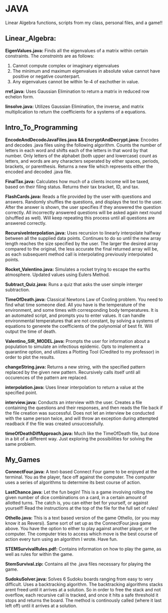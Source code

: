 # JAVA
Linear Algebra functions, scripts from my class, personal files, and a game!!

## Linear_Algebra:
**EigenValues.java:** Finds all the eigenvalues of a matrix within certain constraints. The *constraints* are as follows:
1. Cannot compute complex or imaginary eigenvalues
2. The minimum and maximum eigenvalues in absolute value cannot have positive or negative counterpart.
3. Any eigenvalues cannot be within 1e-4 of eachother in value.

**rref.java:** Uses Gaussian Elimination to return a matrix in reduced row echelon form.

**linsolve.java:** Utilizes Gaussian Elimination, the inverse, and matrix multiplication to return the coefficients for a systems of a equations.

## Intro_To_Programming
**EncodeAndDecodeJavaFiles.java && EncryptAndDecrypt.java:** Encodes and decodes .java files using the following algorithm. Counts the number of letters in each word and shifts each of the letters in that word by that number. Only letters of the alphabet (both upper and lowercase) count as letters, and words are any characters seperated by either spaces, periods, brackets, or parenthesis. Returns a new file which represents either the encoded and decoded .java file.

**FinalTax.java:** Calculates how much of a clients income will be taxed, based on their filing status. Returns their tax bracket, ID, and tax.

**FlashCards.java:** Reads a file provided by the user with questions and answers. Randomly shuffles the questions, and displays the text to the user. After the answer is shown, the user specifies if they answered the question correctly. All incorrectly answered questions will be asked again next round (shuffled as well). Will keep repeating this process until all questions are answered correctly.

**RecursiveInterpolation.java:** Uses recursion to linearly interpolate halfway between all the supplied data points. Continues to do so until the new array length reaches the size specified by the user. The larger the desired array compared to the original, the less accurate the final returned array will be, as each subsequent method call is interpolating previously interpolated points.

**Rocket_Valentino.java:** Simulates a rocket trying to escape the earths atmosphere. Updated values using Eulers Method.

**Subtract_Quiz.java:** Runs a quiz that asks the user simple interger subtraction.

**TimeOfDeath.java:** Classical Newtons Law of Cooling problem. You need to find what time someone died. All you have is the temperature of the environment, and some times with corresponding body temperatures. It is an automated script, and prompts you to enter values. It can handle environmental temperatures that are not constant, by solving a systems of equations to generete the coefficients of the polynomial of best fit. Will output the time of death.

**Valentino_SIR_MODEL.java:** Prompts the user for information about a population to simulate an infectious epidemic. Opts to implement a quarantine option, and utilizes a Plotting Tool (Credited to my professor) in order to plot the results.

**changeString.java:** Returns a new string, with the specified pattern replaced by the given new pattern. Recursively calls itself until all occurences of the pattern are replaced.

**interpolation.java:** Uses linear interpolation to return a value at the specified point.

**interview.java:** Conducts an interview with the user. Creates a file containing the questions and their responses, and then reads the file back if the file creation was successful. Does not let an interview be conducted with the same person twice, and will throw an exception during attempted readback if the file was created unsuccessfully. 

**timeOfDeathDiffApproach.java:** Much like the TimeOfDeath file, but done in a bit of a different way. Just exploring the possibilities for solving the same problem.

## My_Games
**ConnectFour.java:** A text-based Connect Four game to be enjoyed at the terminal. You as the player, face off against the computer. The computer uses a series of algorithms to determine its best course of action. 

**LastChance.java:** Let the fun begin! This is a game involving rolling the given number of dice combinations on a card, in a certain amount of allotted turns. The catch is, you can either bet for yourself, or against yourself! Read the instructions at the top of the file for the full set of rules!

**Othello.java:** This is a text based version of the game Othello, (or you may know it as Reversi). Same sort of set up as the ConnectFour.java game above. You have the option to either to play against another player, or the computer. The computer tries to access which move is the best course of action every turn using an algorithm I wrote. Have fun.

**STEMSurvivalRules.pdf:** Contains information on how to play the game, as well as rules for within the game. 

**StemSurvival.zip:** Contains all the .java files necessary for playing the game.

**SudokuSolver.java:** Solves 6 Sudoku boards ranging from easy to very difficult. Uses a backtracking algorithm. The backtracking algorithms stacks arent freed until it arrives at a solution. So in order to free the stack and not overflow, each recursive call is tracked, and once it hits a safe threshold it stops and returns the board. The method is continously called (where it last left off) until it arrives at a solution.
